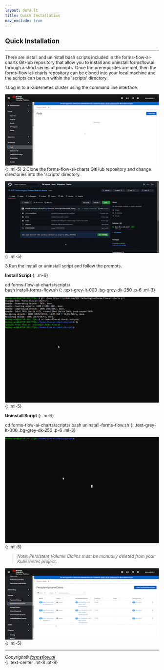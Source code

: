 ```yaml
---
layout: default
title: Quick Installation
nav_exclude: true
---
```


## Quick Installation

---

There are install and uninstall bash scripts included in the forms-flow-ai-charts GitHub repository that allow you to install and uninstall formsflow.ai through a short series of prompts. Once the prerequisites are met, then the forms-flow-ai-charts repository can be cloned into your local machine and the scripts can be run within the 'scripts' directory.

1.Log in to a Kubernetes cluster using the command line interface.  


![quickkubernetes1](../../../assets/QuickKubernetes/kube_login%20(1).gif)
 {: .ml-5}
2.Clone the forms-flow-ai-charts GitHub repository and change directories into the 'scripts' directory. 


![quickkubernetes2](../../../assets/QuickKubernetes/kube2.gif)
 {: .ml-5}

3.Run the install or uninstall script and follow the prompts.

__Install Script__
{: .m-6}

 cd forms-flow-ai-charts/scripts/  
  bash install-forms-flow.sh
  {: .text-grey-lt-000 .bg-grey-dk-250 .p-6 .ml-3}  


![quickkubernetes3](../../../assets/QuickKubernetes/kube_3.gif)
 {: .ml-5}

 __Uninstall Script__
{: .m-6}

 cd forms-flow-ai-charts/scripts/
 bash uninstall-forms-flow.sh
 {: .text-grey-lt-000 .bg-grey-dk-250 .p-6 .ml-3}

 ![quickkubernetes4](../../../assets/QuickKubernetes/kube_quick_uninstall.gif)
 {: .ml-5}

 >*Note: Persistent Volume Claims must be manually deleted from your Kubernetes project*.

 ![quickkubernetes5](../../../assets/QuickKubernetes/kube_persist.gif)
 {: .ml-5}

 ---



*Copyright© [formsflow.ai](https://formsflow.ai/)*   
{: .text-center .mt-8 .pt-8}